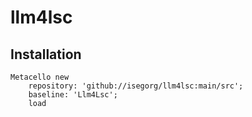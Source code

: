 # llm4lsc
## Installation

```st
Metacello new
	repository: 'github://isegorg/llm4lsc:main/src';
	baseline: 'Llm4Lsc';
	load
```
